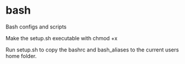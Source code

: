 # bash
Bash configs and scripts

Make the setup.sh executable with chmod +x

Run setup.sh to copy the bashrc and bash_aliases to the current users home folder.
